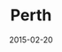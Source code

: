 ---
title: Perth
date: 2015-02-20
images: [side.png, far.png]
props: [rbb, camo-shorts, black-lace-up-boots, white-shirt, black-teddie-mercury-hat, studded-black-choker, studded-armband, aviators, freddie-mustache, pink-hello-kitty-chair]
---